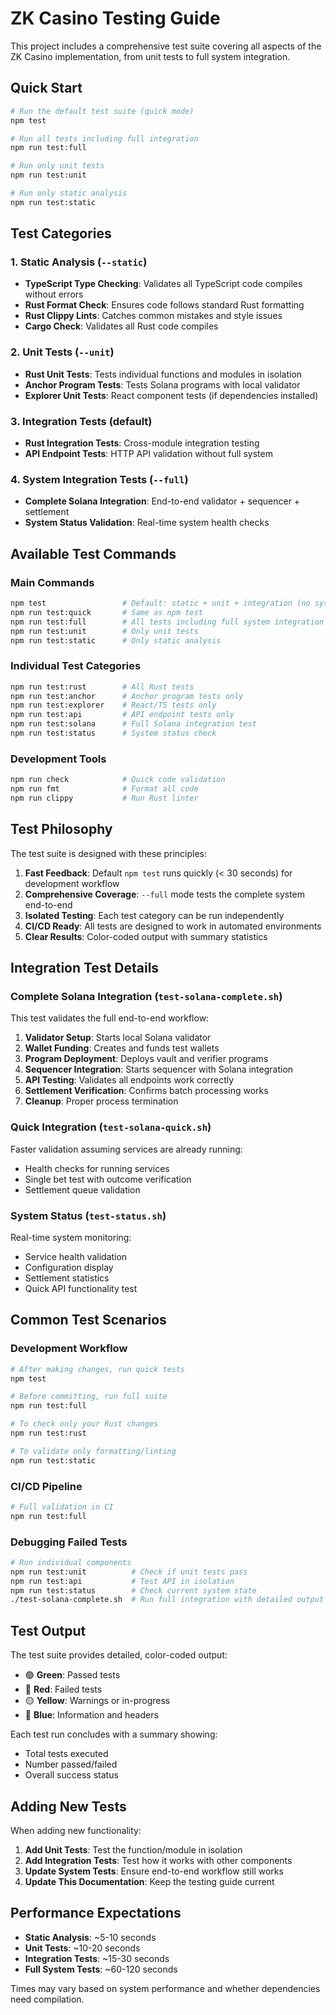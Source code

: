 # ZK Casino Testing Guide

This project includes a comprehensive test suite covering all aspects of the ZK Casino implementation, from unit tests to full system integration.

## Quick Start

```bash
# Run the default test suite (quick mode)
npm test

# Run all tests including full integration
npm run test:full

# Run only unit tests
npm run test:unit

# Run only static analysis
npm run test:static
```

## Test Categories

### 1. Static Analysis (`--static`)

- **TypeScript Type Checking**: Validates all TypeScript code compiles without errors
- **Rust Format Check**: Ensures code follows standard Rust formatting
- **Rust Clippy Lints**: Catches common mistakes and style issues
- **Cargo Check**: Validates all Rust code compiles

### 2. Unit Tests (`--unit`)

- **Rust Unit Tests**: Tests individual functions and modules in isolation
- **Anchor Program Tests**: Tests Solana programs with local validator
- **Explorer Unit Tests**: React component tests (if dependencies installed)

### 3. Integration Tests (default)

- **Rust Integration Tests**: Cross-module integration testing
- **API Endpoint Tests**: HTTP API validation without full system

### 4. System Integration Tests (`--full`)

- **Complete Solana Integration**: End-to-end validator + sequencer + settlement
- **System Status Validation**: Real-time system health checks

## Available Test Commands

### Main Commands

```bash
npm test                 # Default: static + unit + integration (no system)
npm run test:quick       # Same as npm test
npm run test:full        # All tests including full system integration
npm run test:unit        # Only unit tests
npm run test:static      # Only static analysis
```

### Individual Test Categories

```bash
npm run test:rust        # All Rust tests
npm run test:anchor      # Anchor program tests only
npm run test:explorer    # React/TS tests only
npm run test:api         # API endpoint tests only
npm run test:solana      # Full Solana integration test
npm run test:status      # System status check
```

### Development Tools

```bash
npm run check            # Quick code validation
npm run fmt              # Format all code
npm run clippy           # Run Rust linter
```

## Test Philosophy

The test suite is designed with these principles:

1. **Fast Feedback**: Default `npm test` runs quickly (< 30 seconds) for development workflow
2. **Comprehensive Coverage**: `--full` mode tests the complete system end-to-end
3. **Isolated Testing**: Each test category can be run independently
4. **CI/CD Ready**: All tests are designed to work in automated environments
5. **Clear Results**: Color-coded output with summary statistics

## Integration Test Details

### Complete Solana Integration (`test-solana-complete.sh`)

This test validates the full end-to-end workflow:

1. **Validator Setup**: Starts local Solana validator
2. **Wallet Funding**: Creates and funds test wallets
3. **Program Deployment**: Deploys vault and verifier programs
4. **Sequencer Integration**: Starts sequencer with Solana integration
5. **API Testing**: Validates all endpoints work correctly
6. **Settlement Verification**: Confirms batch processing works
7. **Cleanup**: Proper process termination

### Quick Integration (`test-solana-quick.sh`)

Faster validation assuming services are already running:

- Health checks for running services
- Single bet test with outcome verification
- Settlement queue validation

### System Status (`test-status.sh`)

Real-time system monitoring:

- Service health validation
- Configuration display
- Settlement statistics
- Quick API functionality test

## Common Test Scenarios

### Development Workflow

```bash
# After making changes, run quick tests
npm test

# Before committing, run full suite
npm run test:full

# To check only your Rust changes
npm run test:rust

# To validate only formatting/linting
npm run test:static
```

### CI/CD Pipeline

```bash
# Full validation in CI
npm run test:full
```

### Debugging Failed Tests

```bash
# Run individual components
npm run test:unit          # Check if unit tests pass
npm run test:api           # Test API in isolation
npm run test:status        # Check current system state
./test-solana-complete.sh  # Run full integration with detailed output
```

## Test Output

The test suite provides detailed, color-coded output:

- 🟢 **Green**: Passed tests
- 🔴 **Red**: Failed tests
- 🟡 **Yellow**: Warnings or in-progress
- 🔵 **Blue**: Information and headers

Each test run concludes with a summary showing:

- Total tests executed
- Number passed/failed
- Overall success status

## Adding New Tests

When adding new functionality:

1. **Add Unit Tests**: Test the function/module in isolation
2. **Add Integration Tests**: Test how it works with other components
3. **Update System Tests**: Ensure end-to-end workflow still works
4. **Update This Documentation**: Keep the testing guide current

## Performance Expectations

- **Static Analysis**: ~5-10 seconds
- **Unit Tests**: ~10-20 seconds
- **Integration Tests**: ~15-30 seconds
- **Full System Tests**: ~60-120 seconds

Times may vary based on system performance and whether dependencies need compilation.
